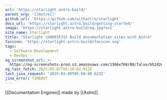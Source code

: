 ```yaml
---
url: 'https://starlight.astro.build/'
parent_org: '[[Astro]]'
github_url: 'https://github.com/withastro/starlight'
docs_url: 'https://starlight.astro.build/getting-started/'
image: 'https://starlight.astro.build/og.jpg?v=1'
site_name: Starlight
title: "Starlight \U0001F31F Build documentation sites with Astro"
favicon: 'https://starlight.astro.build/favicon.svg'
tags:
  - Software-Development
  - DevOps
og_screenshot_url: >-
  https://og-screenshots-prod.s3.amazonaws.com/1366x768/80/false/b52d2ed3033cdec6049678036de35ba4875bdbba7d695dd403f983f855efd504.jpeg
og_last_fetch: 2025-03-07T05:19:02.913Z
last_jina_request: '2025-03-09T05:58:40.623Z'
jina_error: TIMEOUT
---
```

[[Documentation Engines]]
made by [[Astro]].
